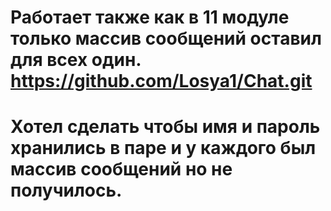 # Работает также как в 11 модуле только массив сообщений оставил для всех один. https://github.com/Losya1/Chat.git
# Хотел сделать чтобы имя и пароль хранились в паре и у каждого был массив сообщений но не получилось.
